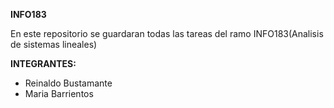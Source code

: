 **INFO183**  

En este repositorio se guardaran todas las tareas del ramo INFO183(Analisis de sistemas lineales)  
  
**INTEGRANTES:**
- Reinaldo Bustamante 
- Maria Barrientos
